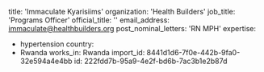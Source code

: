title: 'Immaculate Kyarisiims'
organization: 'Health Builders'
job_title: 'Programs Officer'
official_title: ''
email_address: immaculate@healthbuilders.org
post_nominal_letters: 'RN MPH'
expertise:
  - hypertension
country:
  - Rwanda
works_in: Rwanda
import_id: 8441d1d6-7f0e-442b-9fa0-32e594a4e4bb
id: 222fdd7b-95a9-4e2f-bd6b-7ac3b1e2b87d
